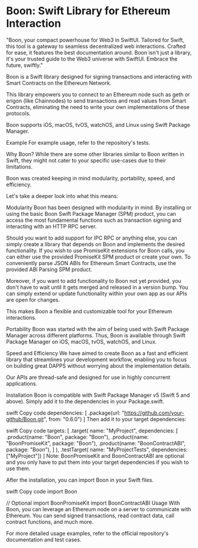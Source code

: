 # Boon: Swift Library for Ethereum Interaction

"Boon, your compact powerhouse for Web3 in SwiftUI. Tailored for Swift, this tool is a gateway to seamless decentralized web interactions. Crafted for ease, it features the best documentation around. Boon isn't just a library, it's your trusted guide to the Web3 universe with SwiftUI. Embrace the future, swiftly."

Boon is a Swift library designed for signing transactions and interacting with Smart Contracts on the Ethereum Network.

This library empowers you to connect to an Ethereum node such as geth or erigon (like Chainnodes) to send transactions and read values from Smart Contracts, eliminating the need to write your own implementations of these protocols.

Boon supports iOS, macOS, tvOS, watchOS, and Linux using Swift Package Manager.

Example
For example usage, refer to the repository's tests.

Why Boon?
While there are some other libraries similar to Boon written in Swift, they might not cater to your specific use-cases due to their limitations.

Boon was created keeping in mind modularity, portability, speed, and efficiency.

Let's take a deeper look into what this means:

Modularity
Boon has been designed with modularity in mind. By installing or using the basic Boon Swift Package Manager (SPM) product, you can access the most fundamental functions such as transaction signing and interacting with an HTTP RPC server.

Should you want to add support for IPC RPC or anything else, you can simply create a library that depends on Boon and implements the desired functionality. If you wish to use PromiseKit extensions for Boon calls, you can either use the provided PromiseKit SPM product or create your own. To conveniently parse JSON ABIs for Ethereum Smart Contracts, use the provided ABI Parsing SPM product.

Moreover, if you want to add functionality to Boon not yet provided, you don't have to wait until it gets merged and released in a version bump. You can simply extend or update functionality within your own app as our APIs are open for changes.

This makes Boon a flexible and customizable tool for your Ethereum interactions.

Portability
Boon was started with the aim of being used with Swift Package Manager across different platforms. Thus, Boon is available through Swift Package Manager on iOS, macOS, tvOS, watchOS, and Linux.

Speed and Efficiency
We have aimed to create Boon as a fast and efficient library that streamlines your development workflow, enabling you to focus on building great DAPPS without worrying about the implementation details.

Our APIs are thread-safe and designed for use in highly concurrent applications.

Installation
Boon is compatible with Swift Package Manager v5 (Swift 5 and above). Simply add it to the dependencies in your Package.swift.

swift
Copy code
dependencies: [
    .package(url: "https://github.com/your-github/Boon.git", from: "0.6.0")
]
Then add it to your target dependencies:

swift
Copy code
targets: [
    .target(
        name: "MyProject",
        dependencies: [
            .product(name: "Boon", package: "Boon"),
            .product(name: "BoonPromiseKit", package: "Boon"),
            .product(name: "BoonContractABI", package: "Boon"),
        ]
    ),
    .testTarget(
        name: "MyProjectTests",
        dependencies: ["MyProject"])
]
Note: BoonPromiseKit and BoonContractABI are optional and you only have to put them into your target dependencies if you wish to use them.

After the installation, you can import Boon in your Swift files.

swift
Copy code
import Boon

// Optional
import BoonPromiseKit
import BoonContractABI
Usage
With Boon, you can leverage an Ethereum node on a server to communicate with Ethereum. You can send signed transactions, read contract data, call contract functions, and much more.

For more detailed usage examples, refer to the official repository's documentation and test cases.
